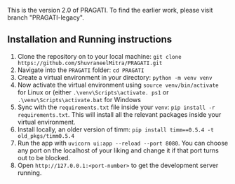 
This is the version 2.0 of PRAGATI. To find the earlier work, please visit branch "PRAGATI-legacy".

## Installation and Running instructions

1. Clone the repository on to your local machine: `git clone https://github.com/ShuvraneelMitra/PRAGATI.git`
2. Navigate into the `PRAGATI` folder: `cd PRAGATI`
3. Create a virtual environment in your directory: `python -m venv venv`
4. Now activate the virtual environment using `source venv/bin/activate` for Linux or (either `.\venv\Scripts\activate.
   ps1` or `.\venv\Scripts\activate.bat` for Windows
5. Sync with the `requirements.txt` file inside your `venv`: `pip install -r requirements.txt`. This will install all 
   the 
   relevant packages inside your virtual environment.
6. Install locally, an older version of timm: `pip install timm==0.5.4 -t old_pkgs/timm0.5.4`
7. Run the app with `uvicorn ui:app --reload --port 8080`. You can choose any port on the localhost of your liking 
   and change it if that port turns out to be blocked.
8. Open `http://127.0.0.1:<port-number>` to get the development server running.


